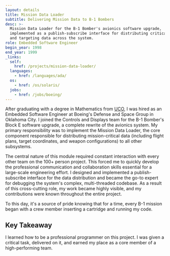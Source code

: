 ```yaml
---
layout: details
title: Mission Data Loader
subtitle: Delivering Mission Data to B-1 Bombers
desc: >-
  Mission Data Loader for the B-1 Bomber's avionics software upgrade,
  implemented as a publish-subscribe interface for distributing critical flight
  and targeting data across the system.
role: Embedded Software Engineer
begin_year: 1998
end_year: 1999
_links:
  self:
    href: /projects/mission-data-loader/
  languages:
    - href: /languages/ada/
  os:
    - href: /os/solaris/
  jobs:
    - href: /jobs/boeing/
---
```


After graduating with a degree in Mathematics from [UCO](/schools/uco/), I was hired as an Embedded Software Engineer at Boeing's Defense and Space Group in Oklahoma City. I joined the Controls and Displays team for the B-1 Bomber's Block E software upgrade, a complete rewrite of the avionics system. My primary responsibility was to implement the Mission Data Loader, the core component responsible for distributing mission-critical data (including flight plans, target coordinates, and weapon configurations) to all other subsystems.

The central nature of this module required constant interaction with every other team on the 100+ person project. This forced me to quickly develop the professional communication and collaboration skills essential for a large-scale engineering effort. I designed and implemented a publish-subscribe interface for the data distribution and became the go-to expert for debugging the system's complex, multi-threaded codebase. As a result of this cross-cutting role, my work became highly visible, and my contributions were known throughout the entire project.

To this day, it's a source of pride knowing that for a time, every B-1 mission began with a crew member inserting a cartridge and running my code.

## Key Takeaway

I learned how to be a professional programmer on this project. I was given a critical task, delivered on it, and earned my place as a core member of a high-performing team.
